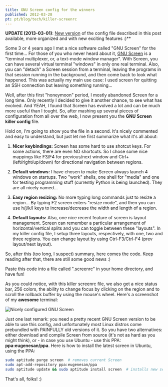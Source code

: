 ```yaml
---
title: GNU Screen config for the winners
published: 2012-03-28
pt: pt/blog/tech/killer-screenrc
---
```


**UPDATE (2013-03-01)**: [New version](/en/blog/tech/screenrc-ftw)
of the config file described in this post available, more organized and with new exciting features :)**

Some 3 or 4 years ago I met a nice software called "GNU Screen" for the first time...
For those of you who never heard about it, [GNU Screen][1] is a "terminal multiplexer, or, a text-mode window manager".
With Screen, you can have several virtual terminal "windows" in only one real terminal.
Also, you can "detach" a Screen session from a terminal,
leaving the programs in that session running in the background, and then come back to look what happened.
This was actually my main use case: I used screen for quitting an SSH connection but leaving something running...

[1]: <http://www.gnu.org/software/screen/>

Well, after this first "honeymoon" period, I mostly abandoned Screen for a long time.
Only recently I decided to give it another chance, to see what has evolved.
And YEAH, I found that Screen has evolved a lot and can be much more useful than I tought.
So, after mashing up several pieces of configuration from all over the web, I now present you the **GNU Screen killer config** file.

<!--more-->

Hold on, I'm going to show you the file in a second.
It's nicely commented and easy to understand, but just let me first summarize what it's all about:

  1. **Nicer keybindings:** Screen has some hard to use shotcut keys.
     For some actions, there are even NO shortcuts.
     So I chose some nice mappings like F3/F4 for previous/next window and Ctrl+(left/right/up/down) for directional navigation between regions.

  2. **Default windows:** I have chosen to make Screen always launch 4 windows on startups.
     Two "work" shells, one shell for "media" and one for testing programming stuff (currently Python is being launched).
     They are all nicely named...

  3. **Easy region resizing:** No more typing long commands just to resize a region...
     By typing F2 screen enters "resize mode", and then you can use h/j/k/l keys to increase/decrease the width and length of a region.

  4. **Default layouts:** Also, one nice recent feature of screen is layout management.
     Screen can remember a particular arrangement of horizontal/vertical splits and you can toggle between these "layouts".
     In my killer config file, I setup three layouts, respectively, with one, two and three regions.
     You can change layout by using Ctrl-F3/Ctrl-F4 (prev layout/next layout).

So, after this (too long, I suspect) summary, here comes the code.
Keep reading after that, there are still some good news :)

<script type="text/javascript" src="https://gist.github.com/2718397.js?file=.screenrc"></script>

Paste this code into a file called ".screenrc" in your home directory, and have fun!

As you could notice, with this killer screenrc file, we also get a nice status bar, 256 colors,
the ability to change focus by clicking on the region and to scroll the rollback buffer by using the mouse's wheel.
Here's a screenshot of my **awesome** terminal:

![Nicely configured GNU Screen](/files/imgs/2012-03_gnu_screen_ss.png)

Just one last remark: you need a pretty recent GNU Screen version to be able to use this config,
and unfortunately most Linux distros come prebundled with PAINFULLY old versions of it.
So you have two alternatives: either download and compile Screen from source (it's not as hard as you might think),
or - in case you use Ubuntu - use this PPA: **ppa:eugenesan/ppa**.
Here is how to install the latest screen in Ubuntu, using the PPA:

```bash
sudo aptitude purge screen  # removes current Screen
sudo apt-add-repository ppa:eugenesan/ppa
sudo aptitude update && sudo aptitude install screen  # installs new screen
```

That's all, folks! :)

